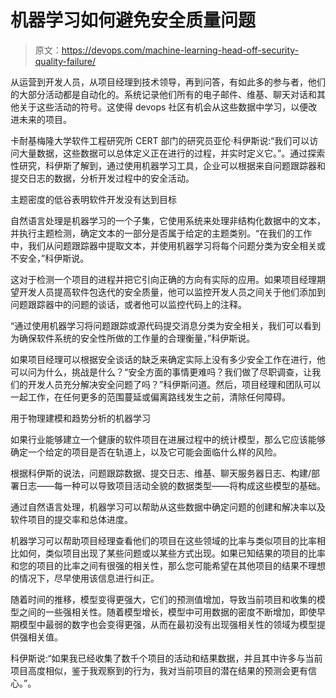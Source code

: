 # 机器学习如何避免安全质量问题

> 原文：<https://devops.com/machine-learning-head-off-security-quality-failure/>

从运营到开发人员，从项目经理到技术领导，再到问答，有如此多的参与者，他们的大部分活动都是自动化的。系统记录他们所有的电子邮件、维基、聊天对话和其他关于这些活动的符号。这使得 devops 社区有机会从这些数据中学习，以便改进未来的项目。

卡耐基梅隆大学软件工程研究所 CERT 部门的研究员亚伦·科伊斯说:“我们可以访问大量数据，这些数据可以总体定义正在进行的过程，并实时定义它。”。通过探索性研究，科伊斯了解到，通过使用机器学习工具，企业可以根据来自问题跟踪器和提交日志的数据，分析开发过程中的安全活动。

主题密度的低谷表明软件开发没有达到目标

自然语言处理是机器学习的一个子集，它使用系统来处理非结构化数据中的文本，并执行主题检测，确定文本的一部分是否属于给定的主题类别。“在我们的工作中，我们从问题跟踪器中提取文本，并使用机器学习将每个问题分类为安全相关或不安全，”科伊斯说。

这对于检测一个项目的进程并把它引向正确的方向有实际的应用。如果项目经理期望开发人员提高软件包迭代的安全质量，他可以监控开发人员之间关于他们添加到问题跟踪器中的问题的谈话，或者他可以监控代码上的注释。

“通过使用机器学习将问题跟踪或源代码提交消息分类为安全相关，我们可以看到为确保软件系统的安全性所做的工作量的合理衡量，”科伊斯说。

如果项目经理可以根据安全谈话的缺乏来确定实际上没有多少安全工作在进行，他可以问为什么，挑战是什么？“安全方面的事情更难吗？我们做了尽职调查，让我们的开发人员充分解决安全问题了吗？”科伊斯问道。然后，项目经理和团队可以一起工作，在任何更多的范围蔓延或偏离路线发生之前，清除任何障碍。

用于物理建模和趋势分析的机器学习

如果行业能够建立一个健康的软件项目在进展过程中的统计模型，那么它应该能够确定一个给定的项目是否在轨道上，以及它可能会面临什么样的风险。

根据科伊斯的说法，问题跟踪数据、提交日志、维基、聊天服务器日志、构建/部署日志——每一种可以导致项目活动全貌的数据类型——将构成这些模型的基础。

通过自然语言处理，机器学习可以帮助从这些数据中确定问题的创建和解决率以及软件项目的提交率和总体进度。

机器学习可以帮助项目经理查看他们的项目在这些领域的比率与类似项目的比率相比如何，类似项目出现了某些问题或以某些方式出现。如果已知结果的项目的比率和您的项目的比率之间有很强的相关性，那么您可能希望在其他项目的结果不理想的情况下，尽早使用该信息进行纠正。

随着时间的推移，模型变得更强大，它们的预测值增加，导致当前项目和收集的模型之间的一些强相关性。随着模型增长，模型中可用数据的密度不断增加，即使早期模型中最弱的数字也会变得更强，从而在最初没有出现强相关性的领域为模型提供强相关值。

科伊斯说:“如果我已经收集了数千个项目的活动和结果数据，并且其中许多与当前项目高度相似，鉴于我观察到的行为，我对当前项目的潜在结果的预测会更有信心。”。